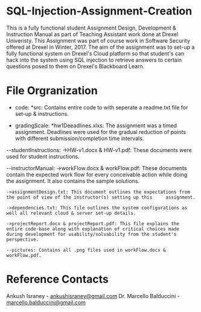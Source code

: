 # SQL-Injection-Assignment-Creation
This is a fully functional student Assignment Design, Development &amp; Instruction Manual as part of Teaching Assistant work done at Drexel Univeristy. This Assignment was part of course work in Software Security offered at Drexel in Winter, 2017. The aim of the assignment was to set-up a fully functional system on Drexel's Cloud platform so that student's can hack into the system using SQL injection to retrieve answers to certain questions posed to them on Drexel's Blackboard Learn. 

# File Orgranization

* code:
	*src: Contains entire code to with seperate a readme.txt file for set-up & instructions.

* gradingScale:
	*hw1Deeadlines.xlxs: The assignment was a timed assignment. Deadlines were used for the gradual reduction of points with different submission/completion time intervals.

--studentInstructions:
	->HW-v1.docx & HW-v1.pdf: These documents were used for student instructions.

--instructorManual:
	->workFlow.docx & workFlow.pdf: These documents contain	the expected work flow for every conceivable action while doing the assignment. It also contains the sample solutions.
	
	->assignmentDesign.txt: This document outlines the expectations from the point of view of the instructor(s) setting up this     assignment.

	->dependencies.txt: This file outlines the system configurations as well all relevant cloud & server set-up details.

	->projectReport.docx & projectReport.pdf: This file explains the entire code-base along with explanation of critical choices made during development for usability/solvability from the student's perspective. 

	--pictures: Contains all .png files used in workFlow.docx & workFlow.pdf.

# Reference Contacts

Ankush Israney - ankushisraney@gmail.com
Dr. Marcello Balduccini - marcello.balduccini@gmail.com

		


